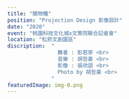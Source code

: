 ```yaml
---
title: "闇物種"
position: "Projection Design 影像設計"
date: "2020"
event: "桃園科技文化城x文策院聯合記者會"
location: "松菸文創園區"
discription:  "
                舞者 : 彭若寧 <br>
                音樂 : 胡哲豪 <br>
                影像 : 張欣語 <br>
                Photo by 胡哲豪 <br>
              "
featuredImage: img-0.png
---
```

